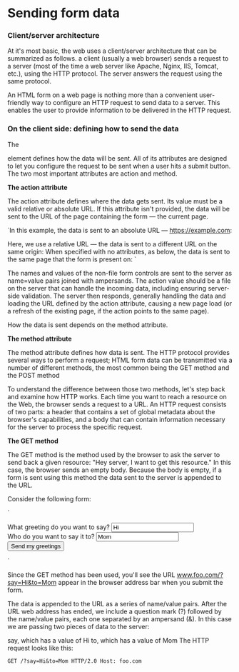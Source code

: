 # Sending form data
### Client/server architecture

At it's most basic, the web uses a client/server architecture that can be summarized as follows.
a client (usually a web browser) sends a request to a server (most of the time a web server like Apache, Nginx, IIS, Tomcat, etc.),
using the HTTP protocol. The server answers the request using the same protocol.

An HTML form on a web page is nothing more than a convenient user-friendly way to configure an HTTP request to send data to a server.
This enables the user to provide information to be delivered in the HTTP request.

### On the client side: defining how to send the data
The <form> element defines how the data will be sent. All of its attributes are designed to let you configure the request to be sent when a user hits a submit button. 
  The two most important attributes are action and method.

**The action attribute**

The action attribute defines where the data gets sent. Its value must be a valid relative or absolute URL. If this attribute isn't provided,
the data will be sent to the URL of the page containing the form — the current page.

`In this example, the data is sent to an absolute URL — https://example.com:

<form action="https://example.com">
Here, we use a relative URL — the data is sent to a different URL on the same origin:

<form action="/somewhere_else">
When specified with no attributes, as below, the <form> data is sent to the same page that the form is present on:

<form>`

The names and values of the non-file form controls are sent to the server as name=value pairs joined with ampersands. The action value should be a file on the server that can handle the incoming data, including ensuring server-side validation. The server then responds, generally handling the data and loading the URL defined by the action attribute, causing a new page load (or a refresh of the existing page, if the action points to the same page).

How the data is sent depends on the method attribute.

**The method attribute**

The method attribute defines how data is sent. The HTTP protocol provides several ways to perform a request; 
HTML form data can be transmitted via a number of different methods, the most common being the GET method and the POST method

To understand the difference between those two methods, let's step back and examine how HTTP works.
Each time you want to reach a resource on the Web, the browser sends a request to a URL. An HTTP request consists of two parts: 
a header that contains a set of global metadata about the browser's capabilities,
and a body that can contain information necessary for the server to process the specific request.

**The GET method**

The GET method is the method used by the browser to ask the server to send back a given resource: "Hey server, I want to get this resource." 
In this case, the browser sends an empty body. Because the body is empty, if a form is sent using this method the data sent to the server is appended to the URL.

Consider the following form:

`<form action="http://www.foo.com" method="GET">
  <div>
    <label for="say">What greeting do you want to say?</label>
    <input name="say" id="say" value="Hi">
  </div>
  <div>
    <label for="to">Who do you want to say it to?</label>
    <input name="to" id="to" value="Mom">
  </div>
  <div>
    <button>Send my greetings</button>
  </div>
</form>`

Since the GET method has been used, you'll see the URL www.foo.com/?say=Hi&to=Mom appear in the browser address bar when you submit the form.

The data is appended to the URL as a series of name/value pairs. After the URL web address has ended, we include a question mark (?) followed by the name/value pairs, 
each one separated by an ampersand (&). In this case we are passing two pieces of data to the server:

say, which has a value of Hi
to, which has a value of Mom
The HTTP request looks like this:

`GET /?say=Hi&to=Mom HTTP/2.0
Host: foo.com`
